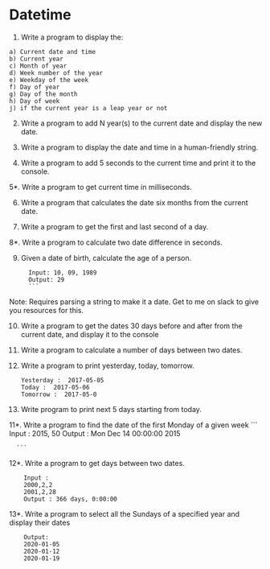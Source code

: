 # Datetime

1. Write a program to display the:

  ```
a) Current date and time
b) Current year
c) Month of year
d) Week number of the year
e) Weekday of the week
f) Day of year
g) Day of the month
h) Day of week
j) if the current year is a leap year or not
  ```  
2. Write a program to add N year(s) to the current date and display the new date.

3. Write a program to display the date and time in a human-friendly string.

4. Write a program to add 5 seconds to the current time and print it to the console.

5*. Write a program to get current time in milliseconds.

6. Write a program that calculates the date six months from the current date.

7. Write a program to get the first and last second of a day.

8*. Write a program to calculate two date difference in seconds.

9. Given a date of birth, calculate the age of a person.
      
      ``` 
        Input: 10, 09, 1989 
        Output: 29
        ```
  Note: Requires parsing a string to make it a date. Get to me on slack to give you resources for this.
  
10. Write a program to get the dates 30 days before and after from the current date, and display it to the console
        
11. Write a program to calculate a number of days between two dates.

12. Write a program to print yesterday, today, tomorrow.
      ``` 
      Yesterday :  2017-05-05 
      Today :  2017-05-06                  
      Tomorrow :  2017-05-0
      ```

10. Write program to print next 5 days starting from today.

11*. Write a program to find the date of the first Monday of a given week
        ```
      Input  : 2015, 50
      Output : Mon Dec 14 00:00:00 2015
      
      ```
  
12*. Write a program to get days between two dates.
  ```
      Input :  
      2000,2,2
      2001,2,28
      Output : 366 days, 0:00:00
  ```
    
13*. Write a program to select all the Sundays of a specified year and display their dates
  
  ```
      Output:
      2020-01-05                                                                                                    
      2020-01-12                                                                                                    
      2020-01-19
  ```
  
